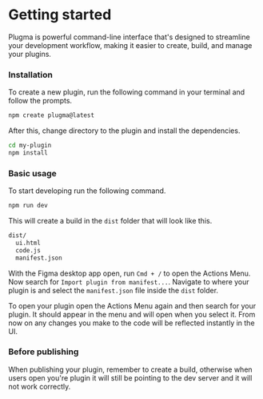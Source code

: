 # Getting started

Plugma is powerful command-line interface that's designed to streamline your development workflow, making it easier to create, build, and manage your plugins.

### Installation

To create a new plugin, run the following command in your terminal and follow the prompts.

```bash
npm create plugma@latest
```

After this, change directory to the plugin and install the dependencies.

```bash
cd my-plugin
npm install
```

### Basic usage

To start developing run the following command.

```bash
npm run dev
```

This will create a build in the `dist` folder that will look like this.

```bash
dist/
  ui.html
  code.js
  manifest.json
```

With the Figma desktop app open, run `Cmd + /` to open the Actions Menu. Now search for `Import plugin from manifest...`. Navigate to where your plugin is and select the `manifest.json` file inside the `dist` folder.

To open your plugin open the Actions Menu again and then search for your plugin. It should appear in the menu and will open when you select it. From now on any changes you make to the code will be reflected instantly in the UI.

### Before publishing

When publishing your plugin, remember to create a build, otherwise when users open you're plugin it will still be pointing to the dev server and it will not work correctly.
